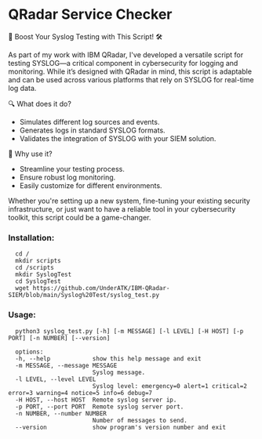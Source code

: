 # QRadar Service Checker

🚀 Boost Your Syslog Testing with This Script! 🛠️

As part of my work with IBM QRadar, I've developed a versatile script for testing SYSLOG—a critical component in cybersecurity for logging and monitoring. While it’s designed with QRadar in mind, this script is adaptable and can be used across various platforms that rely on SYSLOG for real-time log data.

🔍 What does it do?
  * Simulates different log sources and events.
  * Generates logs in standard SYSLOG formats.
  * Validates the integration of SYSLOG with your SIEM solution.

🔧 Why use it?
  * Streamline your testing process.
  * Ensure robust log monitoring.
  * Easily customize for different environments.

Whether you're setting up a new system, fine-tuning your existing security infrastructure, or just want to have a reliable tool in your cybersecurity toolkit, this script could be a game-changer.

### Installation:
```
  cd /
  mkdir scripts
  cd /scripts
  mkdir SyslogTest
  cd SyslogTest
  wget https://github.com/UnderATK/IBM-QRadar-SIEM/blob/main/Syslog%20Test/syslog_test.py
```

### Usage:
```
  python3 syslog_test.py [-h] [-m MESSAGE] [-l LEVEL] [-H HOST] [-p PORT] [-n NUMBER] [--version]

  options:
  -h, --help            show this help message and exit
  -m MESSAGE, --message MESSAGE
                        Syslog message.
  -l LEVEL, --level LEVEL
                        Syslog level: emergency=0 alert=1 critical=2 error=3 warning=4 notice=5 info=6 debug=7
  -H HOST, --host HOST  Remote syslog server ip.
  -p PORT, --port PORT  Remote syslog server port.
  -n NUMBER, --number NUMBER
                        Number of messages to send.
  --version             show program's version number and exit
```
